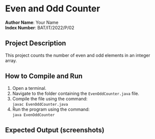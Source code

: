 # Even and Odd Counter

**Author Name**: Your Name  
**Index Number**: BAT/IT/2022/P/02  

## Project Description
This project counts the number of even and odd elements in an integer array.

## How to Compile and Run
1. Open a terminal.
2. Navigate to the folder containing the `EvenOddCounter.java` file.
3. Compile the file using the command:  
   `javac EvenOddCounter.java`
4. Run the program using the command:  
   `java EvenOddCounter`

## Expected Output (screenshots)
